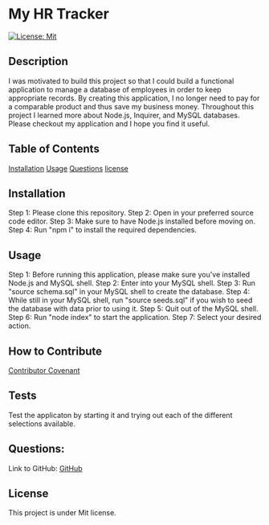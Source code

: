 # My HR Tracker
[![License: Mit](https://img.shields.io/badge/License-Mit-yellow.svg)](https://opensource.org/licenses/Mit)

## Description
    
I was motivated to build this project so that I could build a functional application to manage a database of employees in order to keep appropriate records. By creating this application, I no longer need to pay for a comparable product and thus save my business money. Throughout this project I learned more about Node.js, Inquirer, and MySQL databases. Please checkout my application and I hope you find it useful.
    
## Table of Contents
    
[Installation](#installation)
[Usage](#usage)
[Questions](#questions)
[license](#license)
    
## Installation
    
Step 1: Please clone this repository. 
Step 2: Open in your preferred source code editor. 
Step 3: Make sure to have Node.js installed before moving on. 
Step 4: Run "npm i" to install the required dependencies. 
    
## Usage

Step 1: Before running this application, please make sure you've installed Node.js and MySQL shell. Step 2: Enter into your MySQL shell. 
Step 3: Run "source schema.sql" in your MySQL shell to create the database. 
Step 4: While still in your MySQL shell, run "source seeds.sql" if you wish to seed the database with data prior to using it. 
Step 5: Quit out of the MySQL shell. 
Step 6: Run "node index" to start the application. 
Step 7: Select your desired action.
    
## How to Contribute

[Contributor Covenant](https://www.contributor-covenant.org/)

## Tests
    
Test the applicaton by starting it and trying out each of the different selections available. 

## Questions:

Link to GitHub:
[GitHub](https://github.com/the-real-chrisp)

## License
This project is under Mit license.